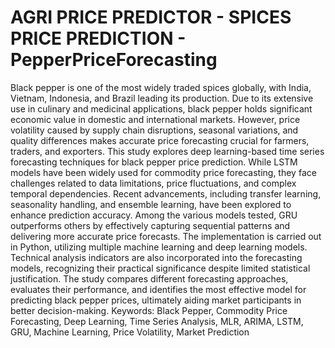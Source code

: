 # AGRI PRICE PREDICTOR - SPICES PRICE PREDICTION - PepperPriceForecasting
Black pepper is one of the most widely traded spices globally, with India, Vietnam, Indonesia, and Brazil leading its production. Due to its extensive use in culinary and medicinal applications, black pepper holds significant economic value in domestic and international markets. However, price volatility caused by supply chain disruptions, seasonal variations, and quality differences makes accurate price forecasting crucial for farmers, traders, and exporters.
This study explores deep learning-based time series forecasting techniques for black pepper price prediction. While LSTM models have been widely used for commodity price forecasting, they face challenges related to data limitations, price fluctuations, and complex temporal dependencies. Recent advancements, including transfer learning, seasonality handling, and ensemble learning, have been explored to enhance prediction accuracy. Among the various models tested, GRU outperforms others by effectively capturing sequential patterns and delivering more accurate price forecasts.
The implementation is carried out in Python, utilizing multiple machine learning and deep learning models. Technical analysis indicators are also incorporated into the forecasting models, recognizing their practical significance despite limited statistical justification. The study compares different forecasting approaches, evaluates their performance, and identifies the most effective model for predicting black pepper prices, ultimately aiding market participants in better decision-making.
Keywords: Black Pepper, Commodity Price Forecasting, Deep Learning, Time Series Analysis, MLR, ARIMA, LSTM, GRU, Machine Learning, Price Volatility, Market Prediction
